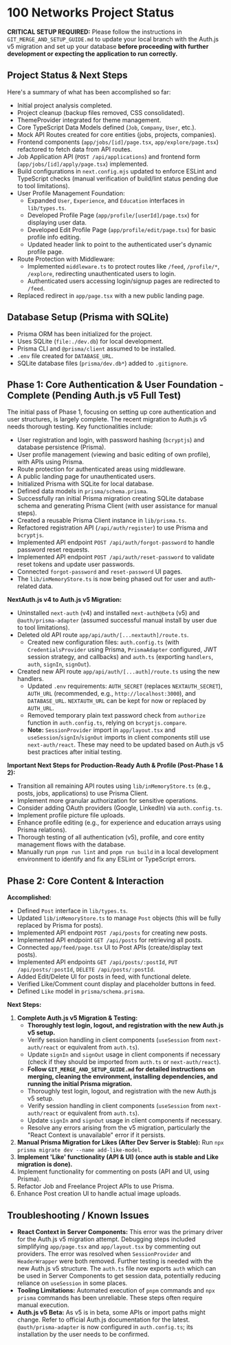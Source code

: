 # 100 Networks Project Status

**CRITICAL SETUP REQUIRED:** Please follow the instructions in `GIT_MERGE_AND_SETUP_GUIDE.md` to update your local branch with the Auth.js v5 migration and set up your database **before proceeding with further development or expecting the application to run correctly.**

## Project Status & Next Steps

Here's a summary of what has been accomplished so far:

*   Initial project analysis completed.
*   Project cleanup (backup files removed, CSS consolidated).
*   ThemeProvider integrated for theme management.
*   Core TypeScript Data Models defined (`Job`, `Company`, `User`, etc.).
*   Mock API Routes created for core entities (jobs, projects, companies).
*   Frontend components (`app/jobs/[id]/page.tsx`, `app/explore/page.tsx`) refactored to fetch data from API routes.
*   Job Application API (`POST /api/applications`) and frontend form (`app/jobs/[id]/apply/page.tsx`) implemented.
*   Build configurations in `next.config.mjs` updated to enforce ESLint and TypeScript checks (manual verification of build/lint status pending due to tool limitations).
*   User Profile Management Foundation:
    *   Expanded `User`, `Experience`, and `Education` interfaces in `lib/types.ts`.
    *   Developed Profile Page (`app/profile/[userId]/page.tsx`) for displaying user data.
    *   Developed Edit Profile Page (`app/profile/edit/page.tsx`) for basic profile info editing.
    *   Updated header link to point to the authenticated user's dynamic profile page.
*   Route Protection with Middleware:
    *   Implemented `middleware.ts` to protect routes like `/feed`, `/profile/*`, `/explore`, redirecting unauthenticated users to login.
    *   Authenticated users accessing login/signup pages are redirected to `/feed`.
*   Replaced redirect in `app/page.tsx` with a new public landing page.

## Database Setup (Prisma with SQLite)

*   Prisma ORM has been initialized for the project.
*   Uses SQLite (`file:./dev.db`) for local development.
*   Prisma CLI and `@prisma/client` assumed to be installed.
*   `.env` file created for `DATABASE_URL`.
*   SQLite database files (`prisma/dev.db*`) added to `.gitignore`.

## Phase 1: Core Authentication & User Foundation - Complete (Pending Auth.js v5 Full Test)

The initial pass of Phase 1, focusing on setting up core authentication and user structures, is largely complete. The recent migration to Auth.js v5 needs thorough testing. Key functionalities include:
- User registration and login, with password hashing (`bcryptjs`) and database persistence (Prisma).
- User profile management (viewing and basic editing of own profile), with APIs using Prisma.
- Route protection for authenticated areas using middleware.
- A public landing page for unauthenticated users.
- Initialized Prisma with SQLite for local database.
- Defined data models in `prisma/schema.prisma`.
- Successfully ran initial Prisma migration creating SQLite database schema and generating Prisma Client (with user assistance for manual steps).
- Created a reusable Prisma Client instance in `lib/prisma.ts`.
- Refactored registration API (`/api/auth/register`) to use Prisma and `bcryptjs`.
- Implemented API endpoint `POST /api/auth/forgot-password` to handle password reset requests.
- Implemented API endpoint `POST /api/auth/reset-password` to validate reset tokens and update user passwords.
- Connected `forgot-password` and `reset-password` UI pages.
- The `lib/inMemoryStore.ts` is now being phased out for user and auth-related data.

**NextAuth.js v4 to Auth.js v5 Migration:**
*   Uninstalled `next-auth` (v4) and installed `next-auth@beta` (v5) and `@auth/prisma-adapter` (assumed successful manual install by user due to tool limitations).
*   Deleted old API route `app/api/auth/[...nextauth]/route.ts`.
    *   Created new configuration files: `auth.config.ts` (with `CredentialsProvider` using Prisma, `PrismaAdapter` configured, JWT session strategy, and callbacks) and `auth.ts` (exporting `handlers`, `auth`, `signIn`, `signOut`).
*   Created new API route `app/api/auth/[...auth]/route.ts` using the new handlers.
    *   Updated `.env` requirements: `AUTH_SECRET` (replaces `NEXTAUTH_SECRET`), `AUTH_URL` (recommended, e.g., `http://localhost:3000`), and `DATABASE_URL`. `NEXTAUTH_URL` can be kept for now or replaced by `AUTH_URL`.
    *   Removed temporary plain text password check from `authorize` function in `auth.config.ts`, relying on `bcryptjs.compare`.
    *   **Note:** `SessionProvider` import in `app/layout.tsx` and `useSession`/`signIn`/`signOut` imports in client components still use `next-auth/react`. These may need to be updated based on Auth.js v5 best practices after initial testing.

**Important Next Steps for Production-Ready Auth & Profile (Post-Phase 1 & 2):**
- Transition all remaining API routes using `lib/inMemoryStore.ts` (e.g., posts, jobs, applications) to use Prisma Client.
- Implement more granular authorization for sensitive operations.
- Consider adding OAuth providers (Google, LinkedIn) via `auth.config.ts`.
- Implement profile picture file uploads.
- Enhance profile editing (e.g., for experience and education arrays using Prisma relations).
- Thorough testing of all authentication (v5), profile, and core entity management flows with the database.
- Manually run `pnpm run lint` and `pnpm run build` in a local development environment to identify and fix any ESLint or TypeScript errors.

## Phase 2: Core Content & Interaction

**Accomplished:**
*   Defined `Post` interface in `lib/types.ts`.
*   Updated `lib/inMemoryStore.ts` to manage `Post` objects (this will be fully replaced by Prisma for posts).
*   Implemented API endpoint `POST /api/posts` for creating new posts.
*   Implemented API endpoint `GET /api/posts` for retrieving all posts.
*   Connected `app/feed/page.tsx` UI to Post APIs (create/display text posts).
*   Implemented API endpoints `GET /api/posts/:postId`, `PUT /api/posts/:postId`, `DELETE /api/posts/:postId`.
*   Added Edit/Delete UI for posts in feed, with functional delete.
*   Verified Like/Comment count display and placeholder buttons in feed.
*   Defined `Like` model in `prisma/schema.prisma`.

**Next Steps:**
1.  **Complete Auth.js v5 Migration & Testing:**
    *   **Thoroughly test login, logout, and registration with the new Auth.js v5 setup.**
    *   Verify session handling in client components (`useSession` from `next-auth/react` or equivalent from `auth.ts`).
    *   Update `signIn` and `signOut` usage in client components if necessary (check if they should be imported from `auth.ts` or `next-auth/react`).
    *   **Follow `GIT_MERGE_AND_SETUP_GUIDE.md` for detailed instructions on merging, cleaning the environment, installing dependencies, and running the initial Prisma migration.**
    *   Thoroughly test login, logout, and registration with the new Auth.js v5 setup.
    *   Verify session handling in client components (`useSession` from `next-auth/react` or equivalent from `auth.ts`).
    *   Update `signIn` and `signOut` usage in client components if necessary.
    *   Resolve any errors arising from the v5 migration, particularly the "React Context is unavailable" error if it persists.
2.  **Manual Prisma Migration for Likes (After Dev Server is Stable):** Run `npx prisma migrate dev --name add-like-model`.
3.  **Implement 'Like' functionality (API & UI) (once auth is stable and Like migration is done).**
4.  Implement functionality for commenting on posts (API and UI, using Prisma).
5.  Refactor Job and Freelance Project APIs to use Prisma.
6.  Enhance Post creation UI to handle actual image uploads.

## Troubleshooting / Known Issues
*   **React Context in Server Components:** This error was the primary driver for the Auth.js v5 migration attempt. Debugging steps included simplifying `app/page.tsx` and `app/layout.tsx` by commenting out providers. The error was resolved when `SessionProvider` and `HeaderWrapper` were both removed. Further testing is needed with the new Auth.js v5 structure. The `auth.ts` file now exports `auth` which can be used in Server Components to get session data, potentially reducing reliance on `useSession` in some places.
*   **Tooling Limitations:** Automated execution of `pnpm` commands and `npx prisma` commands has been unreliable. These steps often require manual execution.
*   **Auth.js v5 Beta:** As v5 is in beta, some APIs or import paths might change. Refer to official Auth.js documentation for the latest. `@auth/prisma-adapter` is now configured in `auth.config.ts`; its installation by the user needs to be confirmed.
